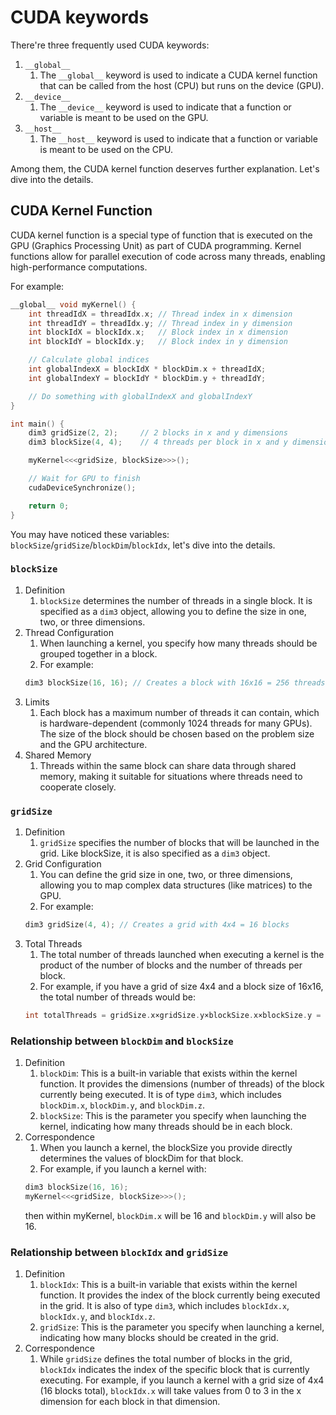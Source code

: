# CUDA keywords

There're three frequently used CUDA keywords:
1. `__global__`
   1. The `__global__` keyword is used to indicate a CUDA kernel function that can be called from the host (CPU) but runs on the device (GPU).
2. `__device__`
   1. The `__device__` keyword is used to indicate that a function or variable is meant to be used on the GPU.
3. `__host__`
   1. The `__host__` keyword is used to indicate that a function or variable is meant to be used on the CPU.

Among them, the CUDA kernel function deserves further explanation. Let's dive into the details.

## CUDA Kernel Function

CUDA kernel function is a special type of function that is executed on the GPU (Graphics Processing Unit) as part of CUDA programming. Kernel functions allow for parallel execution of code across many threads, enabling high-performance computations.

For example:

```cpp
__global__ void myKernel() {
    int threadIdX = threadIdx.x; // Thread index in x dimension
    int threadIdY = threadIdx.y; // Thread index in y dimension
    int blockIdX = blockIdx.x;   // Block index in x dimension
    int blockIdY = blockIdx.y;   // Block index in y dimension

    // Calculate global indices
    int globalIndexX = blockIdX * blockDim.x + threadIdX;
    int globalIndexY = blockIdY * blockDim.y + threadIdY;

    // Do something with globalIndexX and globalIndexY
}

int main() {
    dim3 gridSize(2, 2);     // 2 blocks in x and y dimensions
    dim3 blockSize(4, 4);    // 4 threads per block in x and y dimensions

    myKernel<<<gridSize, blockSize>>>();

    // Wait for GPU to finish
    cudaDeviceSynchronize();

    return 0;
}
```

You may have noticed these variables: `blockSize`/`gridSize`/`blockDim`/`blockIdx`, let's dive into the details.

### `blockSize`

1. Definition
   1. `blockSize` determines the number of threads in a single block. It is specified as a `dim3` object, allowing you to define the size in one, two, or three dimensions.
2. Thread Configuration
   1. When launching a kernel, you specify how many threads should be grouped together in a block. 
   2. For example:
    ```cpp
    dim3 blockSize(16, 16); // Creates a block with 16x16 = 256 threads
    ```
3. Limits
   1. Each block has a maximum number of threads it can contain, which is hardware-dependent (commonly 1024 threads for many GPUs). The size of the block should be chosen based on the problem size and the GPU architecture.
4. Shared Memory
   1. Threads within the same block can share data through shared memory, making it suitable for situations where threads need to cooperate closely.

### `gridSize`

1. Definition
   1. `gridSize` specifies the number of blocks that will be launched in the grid. Like blockSize, it is also specified as a `dim3` object.
2. Grid Configuration
   1. You can define the grid size in one, two, or three dimensions, allowing you to map complex data structures (like matrices) to the GPU.
   2. For example:
    ```cpp
    dim3 gridSize(4, 4); // Creates a grid with 4x4 = 16 blocks
    ```
3. Total Threads
   1. The total number of threads launched when executing a kernel is the product of the number of blocks and the number of threads per block.
   2. For example, if you have a grid of size 4x4 and a block size of 16x16, the total number of threads would be:
    ```cpp
    int totalThreads = gridSize.x×gridSize.y×blockSize.x×blockSize.y = 4×4×16×16 = 1024
    ```

### Relationship between `blockDim` and `blockSize`

1. Definition
   1. `blockDim`: This is a built-in variable that exists within the kernel function. It provides the dimensions (number of threads) of the block currently being executed. It is of type `dim3`, which includes `blockDim.x`, `blockDim.y`, and `blockDim.z`.
   2. `blockSize`: This is the parameter you specify when launching the kernel, indicating how many threads should be in each block.
2. Correspondence
   1. When you launch a kernel, the blockSize you provide directly determines the values of blockDim for that block.
   2. For example, if you launch a kernel with:
    ```cpp
    dim3 blockSize(16, 16);
    myKernel<<<gridSize, blockSize>>>();
    ```
    then within myKernel, `blockDim.x` will be 16 and `blockDim.y` will also be 16.

### Relationship between `blockIdx` and `gridSize`

1. Definition
   1. `blockIdx`: This is a built-in variable that exists within the kernel function. It provides the index of the block currently being executed in the grid. It is also of type `dim3`, which includes `blockIdx.x`, `blockIdx.y`, and `blockIdx.z`.
   2. `gridSize`: This is the parameter you specify when launching a kernel, indicating how many blocks should be created in the grid.
2. Correspondence
   1. While `gridSize` defines the total number of blocks in the grid, `blockIdx` indicates the index of the specific block that is currently executing. For example, if you launch a kernel with a grid size of 4x4 (16 blocks total), `blockIdx.x` will take values from 0 to 3 in the x dimension for each block in that dimension.


